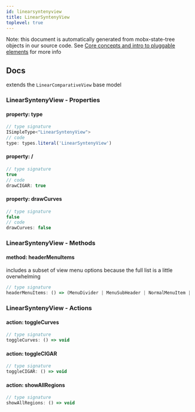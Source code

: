 ```yaml
---
id: linearsyntenyview
title: LinearSyntenyView
toplevel: true
---
```


Note: this document is automatically generated from mobx-state-tree objects in
our source code. See
[Core concepts and intro to pluggable elements](/docs/developer_guide/) for more
info

## Docs

extends the `LinearComparativeView` base model

### LinearSyntenyView - Properties

#### property: type

```js
// type signature
ISimpleType<"LinearSyntenyView">
// code
type: types.literal('LinearSyntenyView')
```

#### property: /

```js
// type signature
true
// code
drawCIGAR: true
```

#### property: drawCurves

```js
// type signature
false
// code
drawCurves: false
```

### LinearSyntenyView - Methods

#### method: headerMenuItems

includes a subset of view menu options because the full list is a little
overwhelming

```js
// type signature
headerMenuItems: () => (MenuDivider | MenuSubHeader | NormalMenuItem | CheckboxMenuItem | RadioMenuItem | SubMenuItem | { ...; } | { ...; } | { ...; })[]
```

### LinearSyntenyView - Actions

#### action: toggleCurves

```js
// type signature
toggleCurves: () => void
```

#### action: toggleCIGAR

```js
// type signature
toggleCIGAR: () => void
```

#### action: showAllRegions

```js
// type signature
showAllRegions: () => void
```
